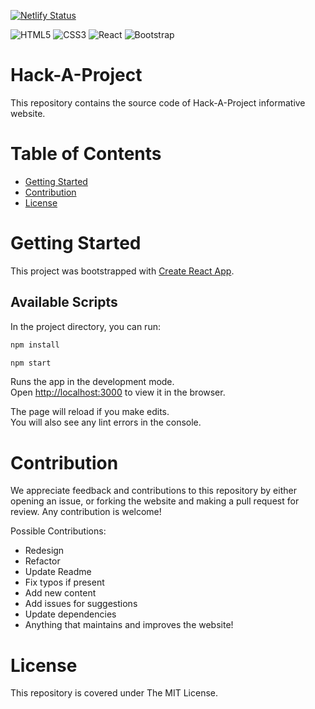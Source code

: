 [![Netlify Status](https://api.netlify.com/api/v1/badges/d486a5c1-74b9-440a-98a9-814b45efbdda/deploy-status)](https://app.netlify.com/sites/hack-a-project/deploys)

<p>
    <img alt="HTML5" src="https://img.shields.io/badge/html5-%23E34F26.svg?style=for-the-badge&logo=html5&logoColor=white"/>
    <img alt="CSS3" src="https://img.shields.io/badge/css3-%231572B6.svg?style=for-the-badge&logo=css3&logoColor=white"/>
    <img alt="React" src="https://img.shields.io/badge/react-%2320232a.svg?style=for-the-badge&logo=react&logoColor=%2361DAFB"/>
    <img alt="Bootstrap" src="https://img.shields.io/badge/bootstrap-%23563D7C.svg?style=for-the-badge&logo=bootstrap&logoColor=white"/>
</p>

# Hack-A-Project

This repository contains the source code of Hack-A-Project informative website.

# Table of Contents

- [Getting Started](#getting-started)
- [Contribution](#contribution)
- [License](#license)

# Getting Started

This project was bootstrapped with [Create React App](https://github.com/facebook/create-react-app).

## Available Scripts

In the project directory, you can run:

```bash
npm install

npm start
```

Runs the app in the development mode.\
Open [http://localhost:3000](http://localhost:3000) to view it in the browser.

The page will reload if you make edits.\
You will also see any lint errors in the console.

# Contribution

We appreciate feedback and contributions to this repository by either opening an issue, or forking the website and making a pull request for review. Any contribution is welcome!

Possible Contributions:

- Redesign
- Refactor
- Update Readme
- Fix typos if present
- Add new content
- Add issues for suggestions
- Update dependencies
- Anything that maintains and improves the website!

# License

This repository is covered under The MIT License.
